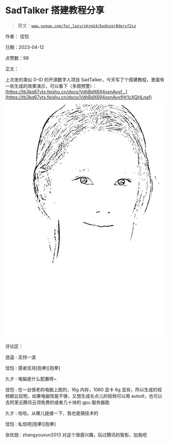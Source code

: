 # SadTalker 搭建教程分享

> 原文：[`www.yuque.com/for_lazy/xkrm14/budnzqr8dervf2sz`](https://www.yuque.com/for_lazy/xkrm14/budnzqr8dervf2sz)

作者： 佳恺

日期：2023-04-12

点赞数：99

正文：

上次发的类似 D-ID 的开源数字人项目 SadTalker，今天写了个搭建教程，里面有一些生成的效果演示，可以看下（多图预警）： [https://tb3kq67vtx.feishu.cn/docx/VdhBdX694oxnAvxf...](https://tb3kq67vtx.feishu.cn/docx/VdhBdX694oxnAvxfHr1cXQHLnaf)

![](img/e4e0030e4dd7ef1fd5a4353c33e3b365.png)  

评论区：

逍遥 : 支持一波

佳恺 : 感谢支持[抱拳][抱拳]

久夕 : 电脑是什么配置呀~

佳恺 : 在一台很老的电脑上跑的，16g 内存，1060 显卡 6g 显存，所以生成的视频都比较短，如果电脑性能不够，又想生成长点儿的视频可以用 autodl，也可以去阿里云腾讯云领免费的或者几十块的 gpu 服务器跑

久夕 : 哈哈，从哪儿链接一下，我也是搞技术的

佳恺 : 私信吧[抱拳][抱拳]

张优勋 : zhangyouxun2013 对这个很感兴趣，玩过腾讯的智影，加我吧

